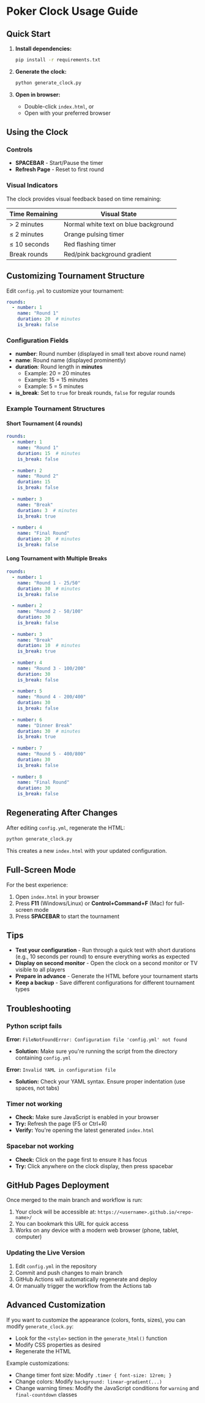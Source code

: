 # Poker Clock Usage Guide

## Quick Start

1. **Install dependencies:**
   ```bash
   pip install -r requirements.txt
   ```

2. **Generate the clock:**
   ```bash
   python generate_clock.py
   ```

3. **Open in browser:**
   - Double-click `index.html`, or
   - Open with your preferred browser

## Using the Clock

### Controls

- **SPACEBAR** - Start/Pause the timer
- **Refresh Page** - Reset to first round

### Visual Indicators

The clock provides visual feedback based on time remaining:

| Time Remaining | Visual State |
|---------------|--------------|
| > 2 minutes | Normal white text on blue background |
| ≤ 2 minutes | Orange pulsing timer |
| ≤ 10 seconds | Red flashing timer |
| Break rounds | Red/pink background gradient |

## Customizing Tournament Structure

Edit `config.yml` to customize your tournament:

```yaml
rounds:
  - number: 1
    name: "Round 1"
    duration: 20  # minutes
    is_break: false
```

### Configuration Fields

- **number**: Round number (displayed in small text above round name)
- **name**: Round name (displayed prominently)
- **duration**: Round length in **minutes**
  - Example: 20 = 20 minutes
  - Example: 15 = 15 minutes
  - Example: 5 = 5 minutes
- **is_break**: Set to `true` for break rounds, `false` for regular rounds

### Example Tournament Structures

#### Short Tournament (4 rounds)
```yaml
rounds:
  - number: 1
    name: "Round 1"
    duration: 15  # minutes
    is_break: false
  
  - number: 2
    name: "Round 2"
    duration: 15
    is_break: false
  
  - number: 3
    name: "Break"
    duration: 3  # minutes
    is_break: true
  
  - number: 4
    name: "Final Round"
    duration: 20  # minutes
    is_break: false
```

#### Long Tournament with Multiple Breaks
```yaml
rounds:
  - number: 1
    name: "Round 1 - 25/50"
    duration: 30  # minutes
    is_break: false
  
  - number: 2
    name: "Round 2 - 50/100"
    duration: 30
    is_break: false
  
  - number: 3
    name: "Break"
    duration: 10  # minutes
    is_break: true
  
  - number: 4
    name: "Round 3 - 100/200"
    duration: 30
    is_break: false
  
  - number: 5
    name: "Round 4 - 200/400"
    duration: 30
    is_break: false
  
  - number: 6
    name: "Dinner Break"
    duration: 30  # minutes
    is_break: true
  
  - number: 7
    name: "Round 5 - 400/800"
    duration: 30
    is_break: false
  
  - number: 8
    name: "Final Round"
    duration: 30
    is_break: false
```

## Regenerating After Changes

After editing `config.yml`, regenerate the HTML:

```bash
python generate_clock.py
```

This creates a new `index.html` with your updated configuration.

## Full-Screen Mode

For the best experience:

1. Open `index.html` in your browser
2. Press **F11** (Windows/Linux) or **Control+Command+F** (Mac) for full-screen mode
3. Press **SPACEBAR** to start the tournament

## Tips

- **Test your configuration** - Run through a quick test with short durations (e.g., 10 seconds per round) to ensure everything works as expected
- **Display on second monitor** - Open the clock on a second monitor or TV visible to all players
- **Prepare in advance** - Generate the HTML before your tournament starts
- **Keep a backup** - Save different configurations for different tournament types

## Troubleshooting

### Python script fails

**Error:** `FileNotFoundError: Configuration file 'config.yml' not found`
- **Solution:** Make sure you're running the script from the directory containing `config.yml`

**Error:** `Invalid YAML in configuration file`
- **Solution:** Check your YAML syntax. Ensure proper indentation (use spaces, not tabs)

### Timer not working

- **Check:** Make sure JavaScript is enabled in your browser
- **Try:** Refresh the page (F5 or Ctrl+R)
- **Verify:** You're opening the latest generated `index.html`

### Spacebar not working

- **Check:** Click on the page first to ensure it has focus
- **Try:** Click anywhere on the clock display, then press spacebar

## GitHub Pages Deployment

Once merged to the main branch and workflow is run:

1. Your clock will be accessible at: `https://<username>.github.io/<repo-name>/`
2. You can bookmark this URL for quick access
3. Works on any device with a modern web browser (phone, tablet, computer)

### Updating the Live Version

1. Edit `config.yml` in the repository
2. Commit and push changes to main branch
3. GitHub Actions will automatically regenerate and deploy
4. Or manually trigger the workflow from the Actions tab

## Advanced Customization

If you want to customize the appearance (colors, fonts, sizes), you can modify `generate_clock.py`:

- Look for the `<style>` section in the `generate_html()` function
- Modify CSS properties as desired
- Regenerate the HTML

Example customizations:
- Change timer font size: Modify `.timer { font-size: 12rem; }`
- Change colors: Modify `background: linear-gradient(...)` 
- Change warning times: Modify the JavaScript conditions for `warning` and `final-countdown` classes
